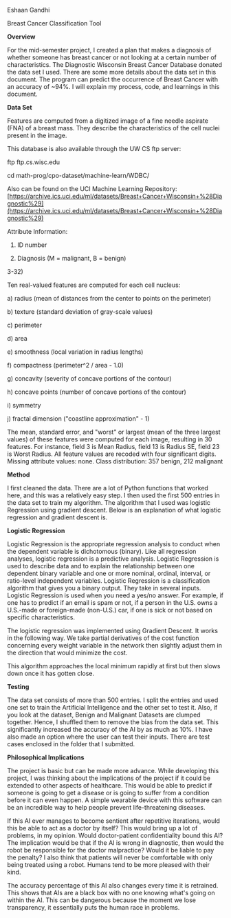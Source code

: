 Eshaan Gandhi

Breast Cancer Classification Tool

**Overview**

For the mid-semester project, I created a plan that makes a diagnosis of whether someone has breast cancer or not looking at a certain number of characteristics. The Diagnostic Wisconsin Breast Cancer Database donated the data set I used. There are some more details about the data set in this document. The program can predict the occurrence of Breast Cancer with an accuracy of ~94%. I will explain my process, code, and learnings in this document.

**Data Set**

Features are computed from a digitized image of a fine needle aspirate (FNA) of a breast mass. They describe the characteristics of the cell nuclei present in the image.

This database is also available through the UW CS ftp server:

ftp ftp.cs.wisc.edu

cd math-prog/cpo-dataset/machine-learn/WDBC/

Also can be found on the UCI Machine Learning Repository: [https://archive.ics.uci.edu/ml/datasets/Breast+Cancer+Wisconsin+%28Diagnostic%29](https://archive.ics.uci.edu/ml/datasets/Breast+Cancer+Wisconsin+%28Diagnostic%29)

Attribute Information:

1) ID number

2) Diagnosis (M = malignant, B = benign)

3-32)

Ten real-valued features are computed for each cell nucleus:

a) radius (mean of distances from the center to points on the perimeter)

b) texture (standard deviation of gray-scale values)

c) perimeter

d) area

e) smoothness (local variation in radius lengths)

f) compactness (perimeter^2 / area - 1.0)

g) concavity (severity of concave portions of the contour)

h) concave points (number of concave portions of the contour)

i) symmetry

j) fractal dimension (&quot;coastline approximation&quot; - 1)

The mean, standard error, and &quot;worst&quot; or largest (mean of the three largest values) of these features were computed for each image, resulting in 30 features. For instance, field 3 is Mean Radius, field 13 is Radius SE, field 23 is Worst Radius. All feature values are recoded with four significant digits. Missing attribute values: none. Class distribution: 357 benign, 212 malignant

**Method**

I first cleaned the data. There are a lot of Python functions that worked here, and this was a relatively easy step. I then used the first 500 entries in the data set to train my algorithm. The algorithm that I used was logistic Regression using gradient descent. Below is an explanation of what logistic regression and gradient descent is.

**Logistic Regression**

Logistic Regression is the appropriate regression analysis to conduct when the dependent variable is dichotomous (binary). Like all regression analyses, logistic regression is a predictive analysis. Logistic Regression is used to describe data and to explain the relationship between one dependent binary variable and one or more nominal, ordinal, interval, or ratio-level independent variables. Logistic Regression is a classification algorithm that gives you a binary output. They take in several inputs. Logistic Regression is used when you need a yes/no answer. For example, if one has to predict if an email is spam or not, if a person in the U.S. owns a U.S.-made or foreign-made (non-U.S.) car, if one is sick or not based on specific characteristics.

The logistic regression was implemented using Gradient Descent. It works in the following way. We take partial derivatives of the cost function concerning every weight variable in the network then slightly adjust them in the direction that would minimize the cost.

This algorithm approaches the local minimum rapidly at first but then slows down once it has gotten close.

**Testing**

The data set consists of more than 500 entries. I split the entries and used one set to train the Artificial Intelligence and the other set to test it. Also, if you look at the dataset, Benign and Malignant Datasets are clumped together. Hence, I shuffled them to remove the bias from the data set. This significantly increased the accuracy of the AI by as much as 10%. I have also made an option where the user can test their inputs. There are test cases enclosed in the folder that I submitted.

**Philosophical Implications**

The project is basic but can be made more advance. While developing this project, I was thinking about the implications of the project if it could be extended to other aspects of healthcare. This would be able to predict if someone is going to get a disease or is going to suffer from a condition before it can even happen. A simple wearable device with this software can be an incredible way to help people prevent life-threatening diseases.

If this AI ever manages to become sentient after repetitive iterations, would this be able to act as a doctor by itself? This would bring up a lot of problems, in my opinion. Would doctor-patient confidentiality bound this AI? The implication would be that if the AI is wrong in diagnostic, then would the robot be responsible for the doctor malpractice? Would it be liable to pay the penalty? I also think that patients will never be comfortable with only being treated using a robot. Humans tend to be more pleased with their kind.

The accuracy percentage of this AI also changes every time it is retrained. This shows that AIs are a black box with no one knowing what&#39;s going on within the AI. This can be dangerous because the moment we lose transparency, it essentially puts the human race in problems.
